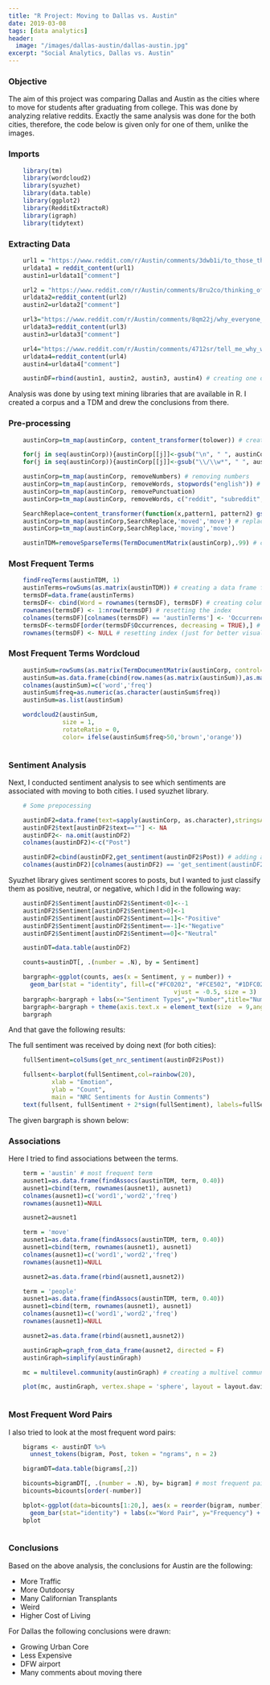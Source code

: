 ```yaml
---
title: "R Project: Moving to Dallas vs. Austin"
date: 2019-03-08
tags: [data analytics]
header:
  image: "/images/dallas-austin/dallas-austin.jpg"
excerpt: "Social Analytics, Dallas vs. Austin"
---
```

### Objective
The aim of this project was comparing Dallas and Austin as the cities where to move for students after graduating from college. This was done by analyzing relative reddits. Exactly the same analysis was done for the both cities, therefore, the code below is given only for one of them, unlike the images.

### Imports
```r
    library(tm)
    library(wordcloud2)
    library(syuzhet)
    library(data.table)
    library(ggplot2)
    library(RedditExtractoR)
    library(igraph)
    library(tidytext)
```
### Extracting Data
```r
    url1 = "https://www.reddit.com/r/Austin/comments/3dwb1i/to_those_that_have_moved_to_austin_from_another/"
    urldata1 = reddit_content(url1)
    austin1=urldata1["comment"]

    url2 = "https://www.reddit.com/r/Austin/comments/8ru2co/thinking_of_moving_to_austin/"
    urldata2=reddit_content(url2)
    austin2=urldata2["comment"]

    url3="https://www.reddit.com/r/Austin/comments/8qm22j/why_everyone_is_still_moving_to_austin/"
    urldata3=reddit_content(url3)
    austin3=urldata3["comment"]

    url4="https://www.reddit.com/r/Austin/comments/4712sr/tell_me_why_we_shouldnt_move_to_austin_from_nyc/"
    urldata4=reddit_content(url4)
    austin4=urldata4["comment"]

    austinDF=rbind(austin1, austin2, austin3, austin4) # creating one data frame
```
Analysis was done by using text mining libraries that are available in R. I created a corpus and a TDM and drew the conclusions from there.

### Pre-processing
```r
    austinCorp=tm_map(austinCorp, content_transformer(tolower)) # creating the corpus

    for(j in seq(austinCorp)){austinCorp[[j]]<-gsub("\n", " ", austinCorp[[j]])} # replacing empty lines with spaces
    for(j in seq(austinCorp)){austinCorp[[j]]<-gsub("\\/\\w*", " ", austinCorp[[j]])} # replacing "/" with space

    austinCorp=tm_map(austinCorp, removeNumbers) # removing numbers
    austinCorp=tm_map(austinCorp, removeWords, stopwords("english")) # removing stopwords
    austinCorp=tm_map(austinCorp, removePunctuation)
    austinCorp=tm_map(austinCorp, removeWords, c("reddit", "subreddit", "lol", "amp", "deleted", "http", "https", "like", "just", "can", "lot", "will", "get", "many", "really", "city", "one")) # removing words that do not have relevant meaning and might skew the results

    SearchReplace=content_transformer(function(x,pattern1, pattern2) gsub(pattern1,pattern2,x)) # creating a replace function
    austinCorp=tm_map(austinCorp,SearchReplace,'moved','move') # replacing same-root words with the main word
    austinCorp=tm_map(austinCorp,SearchReplace,'moving','move')

    austinTDM=removeSparseTerms(TermDocumentMatrix(austinCorp),.99) # creating a TDM with 99% frequency
```
### Most Frequent Terms
```r
    findFreqTerms(austinTDM, 1)
    austinTerms=rowSums(as.matrix(austinTDM)) # creating a data frame for the terms
    termsDF=data.frame(austinTerms)
    termsDF<- cbind(Word = rownames(termsDF), termsDF) # creating column from the index
    rownames(termsDF) <- 1:nrow(termsDF) # resetting the index
    colnames(termsDF)[colnames(termsDF) == 'austinTerms'] <- 'Occurrences' # renaming the column
    termsDF<-termsDF[order(termsDF$Occurrences, decreasing = TRUE),] # sorting in descending order  
    rownames(termsDF) <- NULL # resetting index (just for better visualization)
```
### Most Frequent Terms Wordcloud
```r
    austinSum=rowSums(as.matrix(TermDocumentMatrix(austinCorp, control=list(stopwords=T))))
    austinSum=as.data.frame(cbind(row.names(as.matrix(austinSum)),as.matrix(austinSum)))
    colnames(austinSum)=c('word','freq')
    austinSum$freq=as.numeric(as.character(austinSum$freq))
    austinSum=as.list(austinSum)

    wordcloud2(austinSum,
               size = 1,
               rotateRatio = 0,
               color= ifelse(austinSum$freq>50,'brown','orange'))
```
<img src="/images/dallas-austin/1.JPG" alt="">

### Sentiment Analysis
Next, I conducted sentiment analysis to see which sentiments are associated with moving to both cities. I used syuzhet library.
```r
    # Some prepocessing

    austinDF2=data.frame(text=sapply(austinCorp, as.character),stringsAsFactors = FALSE)
    austinDF2$text[austinDF2$text==""] <- NA
    austinDF2<- na.omit(austinDF2)
    colnames(austinDF2)<-c("Post")

    austinDF2=cbind(austinDF2,get_sentiment(austinDF2$Post)) # adding a sentiment column
    colnames(austinDF2)[colnames(austinDF2) == 'get_sentiment(austinDF2$Post)'] <- 'Sentiment' # changing column name
```
Syuzhet library gives sentiment scores to posts, but I wanted to just classify them as positive, neutral, or negative, which I did in the following way:
```r
    austinDF2$Sentiment[austinDF2$Sentiment<0]<--1
    austinDF2$Sentiment[austinDF2$Sentiment>0]<-1
    austinDF2$Sentiment[austinDF2$Sentiment==1]<-"Positive"
    austinDF2$Sentiment[austinDF2$Sentiment==-1]<-"Negative"
    austinDF2$Sentiment[austinDF2$Sentiment==0]<-"Neutral"

    austinDT=data.table(austinDF2)

    counts=austinDT[, .(number = .N), by = Sentiment]

    bargraph<-ggplot(counts, aes(x = Sentiment, y = number)) +
      geom_bar(stat = "identity", fill=c("#FC0202", "#FCE502", "#1DFC02")) + geom_text(aes(label=number), position = position_dodge(width = 1),
                                              vjust = -0.5, size = 3)
    bargraph<-bargraph + labs(x="Sentiment Types",y="Number",title="Number of Posts with Different Sentiments")
    bargraph<-bargraph + theme(axis.text.x = element_text(size  = 9,angle = 45,hjust = 1,vjust = 1))
    bargraph
```
And that gave the following results:
<img src="/images/dallas-austin/2.JPG" alt="">

The full sentiment was received by doing next (for both cities):
```r
    fullSentiment=colSums(get_nrc_sentiment(austinDF2$Post))

    fullsent<-barplot(fullSentiment,col=rainbow(20),
            xlab = "Emotion",
            ylab = "Count",
            main = "NRC Sentiments for Austin Comments")
    text(fullsent, fullSentiment + 2*sign(fullSentiment), labels=fullSentiment, pos=1, offset=-1, xpd=TRUE)
```
The given bargraph is shown below:
<img src="/images/dallas-austin/3.JPG" alt="">

### Associations
Here I tried to find associations between the terms.
```r
    term = 'austin' # most frequent term
    ausnet1=as.data.frame(findAssocs(austinTDM, term, 0.40))
    ausnet1=cbind(term, rownames(ausnet1), ausnet1)
    colnames(ausnet1)=c('word1','word2','freq')
    rownames(ausnet1)=NULL

    ausnet2=ausnet1

    term = 'move'
    ausnet1=as.data.frame(findAssocs(austinTDM, term, 0.40))
    ausnet1=cbind(term, rownames(ausnet1), ausnet1)
    colnames(ausnet1)=c('word1','word2','freq')
    rownames(ausnet1)=NULL

    ausnet2=as.data.frame(rbind(ausnet1,ausnet2))

    term = 'people'
    ausnet1=as.data.frame(findAssocs(austinTDM, term, 0.40))
    ausnet1=cbind(term, rownames(ausnet1), ausnet1)
    colnames(ausnet1)=c('word1','word2','freq')
    rownames(ausnet1)=NULL

    ausnet2=as.data.frame(rbind(ausnet1,ausnet2))

    austinGraph=graph_from_data_frame(ausnet2, directed = F)
    austinGraph=simplify(austinGraph)

    mc = multilevel.community(austinGraph) # creating a multivel community for the associations

    plot(mc, austinGraph, vertex.shape = 'sphere', layout = layout.davidson.harel, vertex.size=20, vertex.label.color = 'black')
```
<img src="/images/dallas-austin/4.JPG" alt="">

### Most Frequent Word Pairs
I also tried to look at the most frequent word pairs:
```r
    bigrams <- austinDT %>%
      unnest_tokens(bigram, Post, token = "ngrams", n = 2)

    bigramDT=data.table(bigrams[,2])

    bicounts=bigramDT[, .(number = .N), by= bigram] # most frequent pairs
    bicounts=bicounts[order(-number)]

    bplot<-ggplot(data=bicounts[1:20,], aes(x = reorder(bigram, number), y=number, fill=number)) +
      geom_bar(stat="identity") + labs(x="Word Pair", y="Frequency") + coord_flip() + scale_fill_gradient(low="#E80404", high="#FFB602")
    bplot
```
<img src="/images/dallas-austin/5.JPG" alt="">

### Conclusions
Based on the above analysis, the conclusions for Austin are the following:
* More Traffic
* More Outdoorsy
* Many Californian Transplants
* Weird
* Higher Cost of Living

For Dallas the following conclusions were drawn:
* Growing Urban Core
* Less Expensive
* DFW airport
* Many comments about moving there
